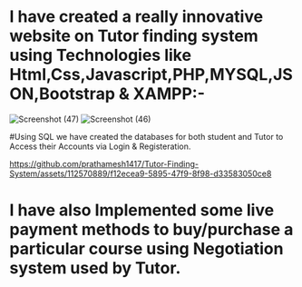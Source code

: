 # I have created a really innovative website on Tutor finding system using Technologies like Html,Css,Javascript,PHP,MYSQL,JSON,Bootstrap & XAMPP:-
![Screenshot (47)](https://github.com/prathamesh1417/Tutor-Finding-System/assets/112570889/310fb3e2-bf6b-4d6f-9733-5bc59185dad4)
![Screenshot (46)](https://github.com/prathamesh1417/Tutor-Finding-System/assets/112570889/812564cb-38ab-4a88-b7f2-8ab9e7f4eafc)

#Using SQL we have created the databases for both student and Tutor to Access their Accounts via Login & Registeration.

https://github.com/prathamesh1417/Tutor-Finding-System/assets/112570889/f12ecea9-5895-47f9-8f98-d33583050ce8

# I have also Implemented some live payment methods to buy/purchase a particular course using Negotiation system used by Tutor.
